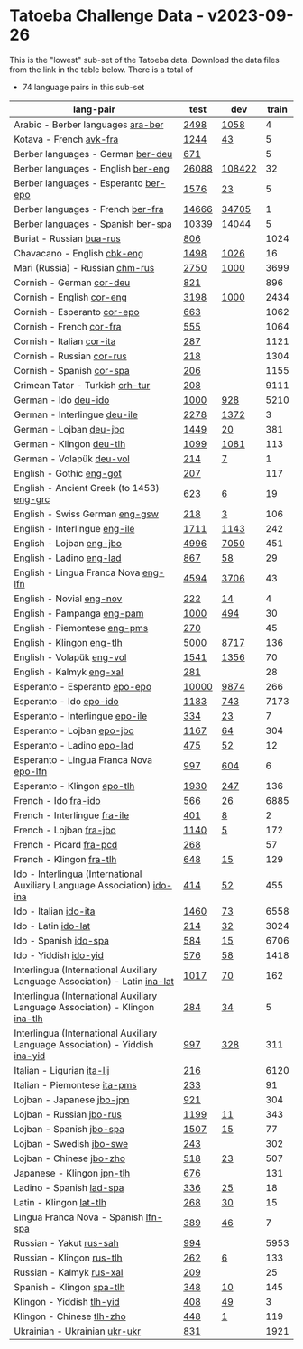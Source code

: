 # Tatoeba Challenge Data - v2023-09-26

This is the "lowest" sub-set of the Tatoeba data.
Download the data files from the link in the table below.
There is a total of

* 74  language pairs in this sub-set

| lang-pair |    test    |    dev     |    train   |
|-----------|------------|------------|------------|
|     Arabic - Berber languages  [ara-ber](https://object.pouta.csc.fi/Tatoeba-Challenge-v2023-09-26/ara-ber.tar)  | [      2498](https://github.com/Helsinki-NLP/Tatoeba-Challenge/blob/v2023-09-26/data/test/ara-ber/test.txt)| [      1058](https://github.com/Helsinki-NLP/Tatoeba-Challenge/blob/v2023-09-26/data/dev/ara-ber/dev.txt)|          4|
|               Kotava - French  [avk-fra](https://object.pouta.csc.fi/Tatoeba-Challenge-v2023-09-26/avk-fra.tar)  | [      1244](https://github.com/Helsinki-NLP/Tatoeba-Challenge/blob/v2023-09-26/data/test/avk-fra/test.txt)| [        43](https://github.com/Helsinki-NLP/Tatoeba-Challenge/blob/v2023-09-26/data/dev/avk-fra/dev.txt)|          5|
|     Berber languages - German  [ber-deu](https://object.pouta.csc.fi/Tatoeba-Challenge-v2023-09-26/ber-deu.tar)  | [       671](https://github.com/Helsinki-NLP/Tatoeba-Challenge/blob/v2023-09-26/data/test/ber-deu/test.txt)|            |          5|
|    Berber languages - English  [ber-eng](https://object.pouta.csc.fi/Tatoeba-Challenge-v2023-09-26/ber-eng.tar)  | [     26088](https://github.com/Helsinki-NLP/Tatoeba-Challenge/blob/v2023-09-26/data/test/ber-eng/test.txt)| [    108422](https://github.com/Helsinki-NLP/Tatoeba-Challenge/blob/v2023-09-26/data/dev/ber-eng/dev.txt)|         32|
|  Berber languages - Esperanto  [ber-epo](https://object.pouta.csc.fi/Tatoeba-Challenge-v2023-09-26/ber-epo.tar)  | [      1576](https://github.com/Helsinki-NLP/Tatoeba-Challenge/blob/v2023-09-26/data/test/ber-epo/test.txt)| [        23](https://github.com/Helsinki-NLP/Tatoeba-Challenge/blob/v2023-09-26/data/dev/ber-epo/dev.txt)|          5|
|     Berber languages - French  [ber-fra](https://object.pouta.csc.fi/Tatoeba-Challenge-v2023-09-26/ber-fra.tar)  | [     14666](https://github.com/Helsinki-NLP/Tatoeba-Challenge/blob/v2023-09-26/data/test/ber-fra/test.txt)| [     34705](https://github.com/Helsinki-NLP/Tatoeba-Challenge/blob/v2023-09-26/data/dev/ber-fra/dev.txt)|          1|
|    Berber languages - Spanish  [ber-spa](https://object.pouta.csc.fi/Tatoeba-Challenge-v2023-09-26/ber-spa.tar)  | [     10339](https://github.com/Helsinki-NLP/Tatoeba-Challenge/blob/v2023-09-26/data/test/ber-spa/test.txt)| [     14044](https://github.com/Helsinki-NLP/Tatoeba-Challenge/blob/v2023-09-26/data/dev/ber-spa/dev.txt)|          5|
|              Buriat - Russian  [bua-rus](https://object.pouta.csc.fi/Tatoeba-Challenge-v2023-09-26/bua-rus.tar)  | [       806](https://github.com/Helsinki-NLP/Tatoeba-Challenge/blob/v2023-09-26/data/test/bua-rus/test.txt)|            |       1024|
|           Chavacano - English  [cbk-eng](https://object.pouta.csc.fi/Tatoeba-Challenge-v2023-09-26/cbk-eng.tar)  | [      1498](https://github.com/Helsinki-NLP/Tatoeba-Challenge/blob/v2023-09-26/data/test/cbk-eng/test.txt)| [      1026](https://github.com/Helsinki-NLP/Tatoeba-Challenge/blob/v2023-09-26/data/dev/cbk-eng/dev.txt)|         16|
|       Mari (Russia) - Russian  [chm-rus](https://object.pouta.csc.fi/Tatoeba-Challenge-v2023-09-26/chm-rus.tar)  | [      2750](https://github.com/Helsinki-NLP/Tatoeba-Challenge/blob/v2023-09-26/data/test/chm-rus/test.txt)| [      1000](https://github.com/Helsinki-NLP/Tatoeba-Challenge/blob/v2023-09-26/data/dev/chm-rus/dev.txt)|       3699|
|              Cornish - German  [cor-deu](https://object.pouta.csc.fi/Tatoeba-Challenge-v2023-09-26/cor-deu.tar)  | [       821](https://github.com/Helsinki-NLP/Tatoeba-Challenge/blob/v2023-09-26/data/test/cor-deu/test.txt)|            |        896|
|             Cornish - English  [cor-eng](https://object.pouta.csc.fi/Tatoeba-Challenge-v2023-09-26/cor-eng.tar)  | [      3198](https://github.com/Helsinki-NLP/Tatoeba-Challenge/blob/v2023-09-26/data/test/cor-eng/test.txt)| [      1000](https://github.com/Helsinki-NLP/Tatoeba-Challenge/blob/v2023-09-26/data/dev/cor-eng/dev.txt)|       2434|
|           Cornish - Esperanto  [cor-epo](https://object.pouta.csc.fi/Tatoeba-Challenge-v2023-09-26/cor-epo.tar)  | [       663](https://github.com/Helsinki-NLP/Tatoeba-Challenge/blob/v2023-09-26/data/test/cor-epo/test.txt)|            |       1062|
|              Cornish - French  [cor-fra](https://object.pouta.csc.fi/Tatoeba-Challenge-v2023-09-26/cor-fra.tar)  | [       555](https://github.com/Helsinki-NLP/Tatoeba-Challenge/blob/v2023-09-26/data/test/cor-fra/test.txt)|            |       1064|
|             Cornish - Italian  [cor-ita](https://object.pouta.csc.fi/Tatoeba-Challenge-v2023-09-26/cor-ita.tar)  | [       287](https://github.com/Helsinki-NLP/Tatoeba-Challenge/blob/v2023-09-26/data/test/cor-ita/test.txt)|            |       1121|
|             Cornish - Russian  [cor-rus](https://object.pouta.csc.fi/Tatoeba-Challenge-v2023-09-26/cor-rus.tar)  | [       218](https://github.com/Helsinki-NLP/Tatoeba-Challenge/blob/v2023-09-26/data/test/cor-rus/test.txt)|            |       1304|
|             Cornish - Spanish  [cor-spa](https://object.pouta.csc.fi/Tatoeba-Challenge-v2023-09-26/cor-spa.tar)  | [       206](https://github.com/Helsinki-NLP/Tatoeba-Challenge/blob/v2023-09-26/data/test/cor-spa/test.txt)|            |       1155|
|       Crimean Tatar - Turkish  [crh-tur](https://object.pouta.csc.fi/Tatoeba-Challenge-v2023-09-26/crh-tur.tar)  | [       208](https://github.com/Helsinki-NLP/Tatoeba-Challenge/blob/v2023-09-26/data/test/crh-tur/test.txt)|            |       9111|
|                  German - Ido  [deu-ido](https://object.pouta.csc.fi/Tatoeba-Challenge-v2023-09-26/deu-ido.tar)  | [      1000](https://github.com/Helsinki-NLP/Tatoeba-Challenge/blob/v2023-09-26/data/test/deu-ido/test.txt)| [       928](https://github.com/Helsinki-NLP/Tatoeba-Challenge/blob/v2023-09-26/data/dev/deu-ido/dev.txt)|       5210|
|          German - Interlingue  [deu-ile](https://object.pouta.csc.fi/Tatoeba-Challenge-v2023-09-26/deu-ile.tar)  | [      2278](https://github.com/Helsinki-NLP/Tatoeba-Challenge/blob/v2023-09-26/data/test/deu-ile/test.txt)| [      1372](https://github.com/Helsinki-NLP/Tatoeba-Challenge/blob/v2023-09-26/data/dev/deu-ile/dev.txt)|          3|
|               German - Lojban  [deu-jbo](https://object.pouta.csc.fi/Tatoeba-Challenge-v2023-09-26/deu-jbo.tar)  | [      1449](https://github.com/Helsinki-NLP/Tatoeba-Challenge/blob/v2023-09-26/data/test/deu-jbo/test.txt)| [        20](https://github.com/Helsinki-NLP/Tatoeba-Challenge/blob/v2023-09-26/data/dev/deu-jbo/dev.txt)|        381|
|              German - Klingon  [deu-tlh](https://object.pouta.csc.fi/Tatoeba-Challenge-v2023-09-26/deu-tlh.tar)  | [      1099](https://github.com/Helsinki-NLP/Tatoeba-Challenge/blob/v2023-09-26/data/test/deu-tlh/test.txt)| [      1081](https://github.com/Helsinki-NLP/Tatoeba-Challenge/blob/v2023-09-26/data/dev/deu-tlh/dev.txt)|        113|
|              German - Volapük  [deu-vol](https://object.pouta.csc.fi/Tatoeba-Challenge-v2023-09-26/deu-vol.tar)  | [       214](https://github.com/Helsinki-NLP/Tatoeba-Challenge/blob/v2023-09-26/data/test/deu-vol/test.txt)| [         7](https://github.com/Helsinki-NLP/Tatoeba-Challenge/blob/v2023-09-26/data/dev/deu-vol/dev.txt)|          1|
|              English - Gothic  [eng-got](https://object.pouta.csc.fi/Tatoeba-Challenge-v2023-09-26/eng-got.tar)  | [       207](https://github.com/Helsinki-NLP/Tatoeba-Challenge/blob/v2023-09-26/data/test/eng-got/test.txt)|            |        117|
|  English - Ancient Greek (to 1453)  [eng-grc](https://object.pouta.csc.fi/Tatoeba-Challenge-v2023-09-26/eng-grc.tar)  | [       623](https://github.com/Helsinki-NLP/Tatoeba-Challenge/blob/v2023-09-26/data/test/eng-grc/test.txt)| [         6](https://github.com/Helsinki-NLP/Tatoeba-Challenge/blob/v2023-09-26/data/dev/eng-grc/dev.txt)|         19|
|        English - Swiss German  [eng-gsw](https://object.pouta.csc.fi/Tatoeba-Challenge-v2023-09-26/eng-gsw.tar)  | [       218](https://github.com/Helsinki-NLP/Tatoeba-Challenge/blob/v2023-09-26/data/test/eng-gsw/test.txt)| [         3](https://github.com/Helsinki-NLP/Tatoeba-Challenge/blob/v2023-09-26/data/dev/eng-gsw/dev.txt)|        106|
|         English - Interlingue  [eng-ile](https://object.pouta.csc.fi/Tatoeba-Challenge-v2023-09-26/eng-ile.tar)  | [      1711](https://github.com/Helsinki-NLP/Tatoeba-Challenge/blob/v2023-09-26/data/test/eng-ile/test.txt)| [      1143](https://github.com/Helsinki-NLP/Tatoeba-Challenge/blob/v2023-09-26/data/dev/eng-ile/dev.txt)|        242|
|              English - Lojban  [eng-jbo](https://object.pouta.csc.fi/Tatoeba-Challenge-v2023-09-26/eng-jbo.tar)  | [      4996](https://github.com/Helsinki-NLP/Tatoeba-Challenge/blob/v2023-09-26/data/test/eng-jbo/test.txt)| [      7050](https://github.com/Helsinki-NLP/Tatoeba-Challenge/blob/v2023-09-26/data/dev/eng-jbo/dev.txt)|        451|
|              English - Ladino  [eng-lad](https://object.pouta.csc.fi/Tatoeba-Challenge-v2023-09-26/eng-lad.tar)  | [       867](https://github.com/Helsinki-NLP/Tatoeba-Challenge/blob/v2023-09-26/data/test/eng-lad/test.txt)| [        58](https://github.com/Helsinki-NLP/Tatoeba-Challenge/blob/v2023-09-26/data/dev/eng-lad/dev.txt)|         29|
|  English - Lingua Franca Nova  [eng-lfn](https://object.pouta.csc.fi/Tatoeba-Challenge-v2023-09-26/eng-lfn.tar)  | [      4594](https://github.com/Helsinki-NLP/Tatoeba-Challenge/blob/v2023-09-26/data/test/eng-lfn/test.txt)| [      3706](https://github.com/Helsinki-NLP/Tatoeba-Challenge/blob/v2023-09-26/data/dev/eng-lfn/dev.txt)|         43|
|              English - Novial  [eng-nov](https://object.pouta.csc.fi/Tatoeba-Challenge-v2023-09-26/eng-nov.tar)  | [       222](https://github.com/Helsinki-NLP/Tatoeba-Challenge/blob/v2023-09-26/data/test/eng-nov/test.txt)| [        14](https://github.com/Helsinki-NLP/Tatoeba-Challenge/blob/v2023-09-26/data/dev/eng-nov/dev.txt)|          4|
|            English - Pampanga  [eng-pam](https://object.pouta.csc.fi/Tatoeba-Challenge-v2023-09-26/eng-pam.tar)  | [      1000](https://github.com/Helsinki-NLP/Tatoeba-Challenge/blob/v2023-09-26/data/test/eng-pam/test.txt)| [       494](https://github.com/Helsinki-NLP/Tatoeba-Challenge/blob/v2023-09-26/data/dev/eng-pam/dev.txt)|         30|
|          English - Piemontese  [eng-pms](https://object.pouta.csc.fi/Tatoeba-Challenge-v2023-09-26/eng-pms.tar)  | [       270](https://github.com/Helsinki-NLP/Tatoeba-Challenge/blob/v2023-09-26/data/test/eng-pms/test.txt)|            |         45|
|             English - Klingon  [eng-tlh](https://object.pouta.csc.fi/Tatoeba-Challenge-v2023-09-26/eng-tlh.tar)  | [      5000](https://github.com/Helsinki-NLP/Tatoeba-Challenge/blob/v2023-09-26/data/test/eng-tlh/test.txt)| [      8717](https://github.com/Helsinki-NLP/Tatoeba-Challenge/blob/v2023-09-26/data/dev/eng-tlh/dev.txt)|        136|
|             English - Volapük  [eng-vol](https://object.pouta.csc.fi/Tatoeba-Challenge-v2023-09-26/eng-vol.tar)  | [      1541](https://github.com/Helsinki-NLP/Tatoeba-Challenge/blob/v2023-09-26/data/test/eng-vol/test.txt)| [      1356](https://github.com/Helsinki-NLP/Tatoeba-Challenge/blob/v2023-09-26/data/dev/eng-vol/dev.txt)|         70|
|              English - Kalmyk  [eng-xal](https://object.pouta.csc.fi/Tatoeba-Challenge-v2023-09-26/eng-xal.tar)  | [       281](https://github.com/Helsinki-NLP/Tatoeba-Challenge/blob/v2023-09-26/data/test/eng-xal/test.txt)|            |         28|
|         Esperanto - Esperanto  [epo-epo](https://object.pouta.csc.fi/Tatoeba-Challenge-v2023-09-26/epo-epo.tar)  | [     10000](https://github.com/Helsinki-NLP/Tatoeba-Challenge/blob/v2023-09-26/data/test/epo-epo/test.txt)| [      9874](https://github.com/Helsinki-NLP/Tatoeba-Challenge/blob/v2023-09-26/data/dev/epo-epo/dev.txt)|        266|
|               Esperanto - Ido  [epo-ido](https://object.pouta.csc.fi/Tatoeba-Challenge-v2023-09-26/epo-ido.tar)  | [      1183](https://github.com/Helsinki-NLP/Tatoeba-Challenge/blob/v2023-09-26/data/test/epo-ido/test.txt)| [       743](https://github.com/Helsinki-NLP/Tatoeba-Challenge/blob/v2023-09-26/data/dev/epo-ido/dev.txt)|       7173|
|       Esperanto - Interlingue  [epo-ile](https://object.pouta.csc.fi/Tatoeba-Challenge-v2023-09-26/epo-ile.tar)  | [       334](https://github.com/Helsinki-NLP/Tatoeba-Challenge/blob/v2023-09-26/data/test/epo-ile/test.txt)| [        23](https://github.com/Helsinki-NLP/Tatoeba-Challenge/blob/v2023-09-26/data/dev/epo-ile/dev.txt)|          7|
|            Esperanto - Lojban  [epo-jbo](https://object.pouta.csc.fi/Tatoeba-Challenge-v2023-09-26/epo-jbo.tar)  | [      1167](https://github.com/Helsinki-NLP/Tatoeba-Challenge/blob/v2023-09-26/data/test/epo-jbo/test.txt)| [        64](https://github.com/Helsinki-NLP/Tatoeba-Challenge/blob/v2023-09-26/data/dev/epo-jbo/dev.txt)|        304|
|            Esperanto - Ladino  [epo-lad](https://object.pouta.csc.fi/Tatoeba-Challenge-v2023-09-26/epo-lad.tar)  | [       475](https://github.com/Helsinki-NLP/Tatoeba-Challenge/blob/v2023-09-26/data/test/epo-lad/test.txt)| [        52](https://github.com/Helsinki-NLP/Tatoeba-Challenge/blob/v2023-09-26/data/dev/epo-lad/dev.txt)|         12|
|  Esperanto - Lingua Franca Nova  [epo-lfn](https://object.pouta.csc.fi/Tatoeba-Challenge-v2023-09-26/epo-lfn.tar)  | [       997](https://github.com/Helsinki-NLP/Tatoeba-Challenge/blob/v2023-09-26/data/test/epo-lfn/test.txt)| [       604](https://github.com/Helsinki-NLP/Tatoeba-Challenge/blob/v2023-09-26/data/dev/epo-lfn/dev.txt)|          6|
|           Esperanto - Klingon  [epo-tlh](https://object.pouta.csc.fi/Tatoeba-Challenge-v2023-09-26/epo-tlh.tar)  | [      1930](https://github.com/Helsinki-NLP/Tatoeba-Challenge/blob/v2023-09-26/data/test/epo-tlh/test.txt)| [       247](https://github.com/Helsinki-NLP/Tatoeba-Challenge/blob/v2023-09-26/data/dev/epo-tlh/dev.txt)|        136|
|                  French - Ido  [fra-ido](https://object.pouta.csc.fi/Tatoeba-Challenge-v2023-09-26/fra-ido.tar)  | [       566](https://github.com/Helsinki-NLP/Tatoeba-Challenge/blob/v2023-09-26/data/test/fra-ido/test.txt)| [        26](https://github.com/Helsinki-NLP/Tatoeba-Challenge/blob/v2023-09-26/data/dev/fra-ido/dev.txt)|       6885|
|          French - Interlingue  [fra-ile](https://object.pouta.csc.fi/Tatoeba-Challenge-v2023-09-26/fra-ile.tar)  | [       401](https://github.com/Helsinki-NLP/Tatoeba-Challenge/blob/v2023-09-26/data/test/fra-ile/test.txt)| [         8](https://github.com/Helsinki-NLP/Tatoeba-Challenge/blob/v2023-09-26/data/dev/fra-ile/dev.txt)|          2|
|               French - Lojban  [fra-jbo](https://object.pouta.csc.fi/Tatoeba-Challenge-v2023-09-26/fra-jbo.tar)  | [      1140](https://github.com/Helsinki-NLP/Tatoeba-Challenge/blob/v2023-09-26/data/test/fra-jbo/test.txt)| [         5](https://github.com/Helsinki-NLP/Tatoeba-Challenge/blob/v2023-09-26/data/dev/fra-jbo/dev.txt)|        172|
|               French - Picard  [fra-pcd](https://object.pouta.csc.fi/Tatoeba-Challenge-v2023-09-26/fra-pcd.tar)  | [       268](https://github.com/Helsinki-NLP/Tatoeba-Challenge/blob/v2023-09-26/data/test/fra-pcd/test.txt)|            |         57|
|              French - Klingon  [fra-tlh](https://object.pouta.csc.fi/Tatoeba-Challenge-v2023-09-26/fra-tlh.tar)  | [       648](https://github.com/Helsinki-NLP/Tatoeba-Challenge/blob/v2023-09-26/data/test/fra-tlh/test.txt)| [        15](https://github.com/Helsinki-NLP/Tatoeba-Challenge/blob/v2023-09-26/data/dev/fra-tlh/dev.txt)|        129|
|  Ido - Interlingua (International Auxiliary Language Association)  [ido-ina](https://object.pouta.csc.fi/Tatoeba-Challenge-v2023-09-26/ido-ina.tar)  | [       414](https://github.com/Helsinki-NLP/Tatoeba-Challenge/blob/v2023-09-26/data/test/ido-ina/test.txt)| [        52](https://github.com/Helsinki-NLP/Tatoeba-Challenge/blob/v2023-09-26/data/dev/ido-ina/dev.txt)|        455|
|                 Ido - Italian  [ido-ita](https://object.pouta.csc.fi/Tatoeba-Challenge-v2023-09-26/ido-ita.tar)  | [      1460](https://github.com/Helsinki-NLP/Tatoeba-Challenge/blob/v2023-09-26/data/test/ido-ita/test.txt)| [        73](https://github.com/Helsinki-NLP/Tatoeba-Challenge/blob/v2023-09-26/data/dev/ido-ita/dev.txt)|       6558|
|                   Ido - Latin  [ido-lat](https://object.pouta.csc.fi/Tatoeba-Challenge-v2023-09-26/ido-lat.tar)  | [       214](https://github.com/Helsinki-NLP/Tatoeba-Challenge/blob/v2023-09-26/data/test/ido-lat/test.txt)| [        32](https://github.com/Helsinki-NLP/Tatoeba-Challenge/blob/v2023-09-26/data/dev/ido-lat/dev.txt)|       3024|
|                 Ido - Spanish  [ido-spa](https://object.pouta.csc.fi/Tatoeba-Challenge-v2023-09-26/ido-spa.tar)  | [       584](https://github.com/Helsinki-NLP/Tatoeba-Challenge/blob/v2023-09-26/data/test/ido-spa/test.txt)| [        15](https://github.com/Helsinki-NLP/Tatoeba-Challenge/blob/v2023-09-26/data/dev/ido-spa/dev.txt)|       6706|
|                 Ido - Yiddish  [ido-yid](https://object.pouta.csc.fi/Tatoeba-Challenge-v2023-09-26/ido-yid.tar)  | [       576](https://github.com/Helsinki-NLP/Tatoeba-Challenge/blob/v2023-09-26/data/test/ido-yid/test.txt)| [        58](https://github.com/Helsinki-NLP/Tatoeba-Challenge/blob/v2023-09-26/data/dev/ido-yid/dev.txt)|       1418|
|  Interlingua (International Auxiliary Language Association) - Latin  [ina-lat](https://object.pouta.csc.fi/Tatoeba-Challenge-v2023-09-26/ina-lat.tar)  | [      1017](https://github.com/Helsinki-NLP/Tatoeba-Challenge/blob/v2023-09-26/data/test/ina-lat/test.txt)| [        70](https://github.com/Helsinki-NLP/Tatoeba-Challenge/blob/v2023-09-26/data/dev/ina-lat/dev.txt)|        162|
|  Interlingua (International Auxiliary Language Association) - Klingon  [ina-tlh](https://object.pouta.csc.fi/Tatoeba-Challenge-v2023-09-26/ina-tlh.tar)  | [       284](https://github.com/Helsinki-NLP/Tatoeba-Challenge/blob/v2023-09-26/data/test/ina-tlh/test.txt)| [        34](https://github.com/Helsinki-NLP/Tatoeba-Challenge/blob/v2023-09-26/data/dev/ina-tlh/dev.txt)|          5|
|  Interlingua (International Auxiliary Language Association) - Yiddish  [ina-yid](https://object.pouta.csc.fi/Tatoeba-Challenge-v2023-09-26/ina-yid.tar)  | [       997](https://github.com/Helsinki-NLP/Tatoeba-Challenge/blob/v2023-09-26/data/test/ina-yid/test.txt)| [       328](https://github.com/Helsinki-NLP/Tatoeba-Challenge/blob/v2023-09-26/data/dev/ina-yid/dev.txt)|        311|
|            Italian - Ligurian  [ita-lij](https://object.pouta.csc.fi/Tatoeba-Challenge-v2023-09-26/ita-lij.tar)  | [       216](https://github.com/Helsinki-NLP/Tatoeba-Challenge/blob/v2023-09-26/data/test/ita-lij/test.txt)|            |       6120|
|          Italian - Piemontese  [ita-pms](https://object.pouta.csc.fi/Tatoeba-Challenge-v2023-09-26/ita-pms.tar)  | [       233](https://github.com/Helsinki-NLP/Tatoeba-Challenge/blob/v2023-09-26/data/test/ita-pms/test.txt)|            |         91|
|             Lojban - Japanese  [jbo-jpn](https://object.pouta.csc.fi/Tatoeba-Challenge-v2023-09-26/jbo-jpn.tar)  | [       921](https://github.com/Helsinki-NLP/Tatoeba-Challenge/blob/v2023-09-26/data/test/jbo-jpn/test.txt)|            |        304|
|              Lojban - Russian  [jbo-rus](https://object.pouta.csc.fi/Tatoeba-Challenge-v2023-09-26/jbo-rus.tar)  | [      1199](https://github.com/Helsinki-NLP/Tatoeba-Challenge/blob/v2023-09-26/data/test/jbo-rus/test.txt)| [        11](https://github.com/Helsinki-NLP/Tatoeba-Challenge/blob/v2023-09-26/data/dev/jbo-rus/dev.txt)|        343|
|              Lojban - Spanish  [jbo-spa](https://object.pouta.csc.fi/Tatoeba-Challenge-v2023-09-26/jbo-spa.tar)  | [      1507](https://github.com/Helsinki-NLP/Tatoeba-Challenge/blob/v2023-09-26/data/test/jbo-spa/test.txt)| [        15](https://github.com/Helsinki-NLP/Tatoeba-Challenge/blob/v2023-09-26/data/dev/jbo-spa/dev.txt)|         77|
|              Lojban - Swedish  [jbo-swe](https://object.pouta.csc.fi/Tatoeba-Challenge-v2023-09-26/jbo-swe.tar)  | [       243](https://github.com/Helsinki-NLP/Tatoeba-Challenge/blob/v2023-09-26/data/test/jbo-swe/test.txt)|            |        302|
|              Lojban - Chinese  [jbo-zho](https://object.pouta.csc.fi/Tatoeba-Challenge-v2023-09-26/jbo-zho.tar)  | [       518](https://github.com/Helsinki-NLP/Tatoeba-Challenge/blob/v2023-09-26/data/test/jbo-zho/test.txt)| [        23](https://github.com/Helsinki-NLP/Tatoeba-Challenge/blob/v2023-09-26/data/dev/jbo-zho/dev.txt)|        507|
|            Japanese - Klingon  [jpn-tlh](https://object.pouta.csc.fi/Tatoeba-Challenge-v2023-09-26/jpn-tlh.tar)  | [       676](https://github.com/Helsinki-NLP/Tatoeba-Challenge/blob/v2023-09-26/data/test/jpn-tlh/test.txt)|            |        131|
|              Ladino - Spanish  [lad-spa](https://object.pouta.csc.fi/Tatoeba-Challenge-v2023-09-26/lad-spa.tar)  | [       336](https://github.com/Helsinki-NLP/Tatoeba-Challenge/blob/v2023-09-26/data/test/lad-spa/test.txt)| [        25](https://github.com/Helsinki-NLP/Tatoeba-Challenge/blob/v2023-09-26/data/dev/lad-spa/dev.txt)|         18|
|               Latin - Klingon  [lat-tlh](https://object.pouta.csc.fi/Tatoeba-Challenge-v2023-09-26/lat-tlh.tar)  | [       268](https://github.com/Helsinki-NLP/Tatoeba-Challenge/blob/v2023-09-26/data/test/lat-tlh/test.txt)| [        30](https://github.com/Helsinki-NLP/Tatoeba-Challenge/blob/v2023-09-26/data/dev/lat-tlh/dev.txt)|         15|
|  Lingua Franca Nova - Spanish  [lfn-spa](https://object.pouta.csc.fi/Tatoeba-Challenge-v2023-09-26/lfn-spa.tar)  | [       389](https://github.com/Helsinki-NLP/Tatoeba-Challenge/blob/v2023-09-26/data/test/lfn-spa/test.txt)| [        46](https://github.com/Helsinki-NLP/Tatoeba-Challenge/blob/v2023-09-26/data/dev/lfn-spa/dev.txt)|          7|
|               Russian - Yakut  [rus-sah](https://object.pouta.csc.fi/Tatoeba-Challenge-v2023-09-26/rus-sah.tar)  | [       994](https://github.com/Helsinki-NLP/Tatoeba-Challenge/blob/v2023-09-26/data/test/rus-sah/test.txt)|            |       5953|
|             Russian - Klingon  [rus-tlh](https://object.pouta.csc.fi/Tatoeba-Challenge-v2023-09-26/rus-tlh.tar)  | [       262](https://github.com/Helsinki-NLP/Tatoeba-Challenge/blob/v2023-09-26/data/test/rus-tlh/test.txt)| [         6](https://github.com/Helsinki-NLP/Tatoeba-Challenge/blob/v2023-09-26/data/dev/rus-tlh/dev.txt)|        133|
|              Russian - Kalmyk  [rus-xal](https://object.pouta.csc.fi/Tatoeba-Challenge-v2023-09-26/rus-xal.tar)  | [       209](https://github.com/Helsinki-NLP/Tatoeba-Challenge/blob/v2023-09-26/data/test/rus-xal/test.txt)|            |         25|
|             Spanish - Klingon  [spa-tlh](https://object.pouta.csc.fi/Tatoeba-Challenge-v2023-09-26/spa-tlh.tar)  | [       348](https://github.com/Helsinki-NLP/Tatoeba-Challenge/blob/v2023-09-26/data/test/spa-tlh/test.txt)| [        10](https://github.com/Helsinki-NLP/Tatoeba-Challenge/blob/v2023-09-26/data/dev/spa-tlh/dev.txt)|        145|
|             Klingon - Yiddish  [tlh-yid](https://object.pouta.csc.fi/Tatoeba-Challenge-v2023-09-26/tlh-yid.tar)  | [       408](https://github.com/Helsinki-NLP/Tatoeba-Challenge/blob/v2023-09-26/data/test/tlh-yid/test.txt)| [        49](https://github.com/Helsinki-NLP/Tatoeba-Challenge/blob/v2023-09-26/data/dev/tlh-yid/dev.txt)|          3|
|             Klingon - Chinese  [tlh-zho](https://object.pouta.csc.fi/Tatoeba-Challenge-v2023-09-26/tlh-zho.tar)  | [       448](https://github.com/Helsinki-NLP/Tatoeba-Challenge/blob/v2023-09-26/data/test/tlh-zho/test.txt)| [         1](https://github.com/Helsinki-NLP/Tatoeba-Challenge/blob/v2023-09-26/data/dev/tlh-zho/dev.txt)|        119|
|         Ukrainian - Ukrainian  [ukr-ukr](https://object.pouta.csc.fi/Tatoeba-Challenge-v2023-09-26/ukr-ukr.tar)  | [       831](https://github.com/Helsinki-NLP/Tatoeba-Challenge/blob/v2023-09-26/data/test/ukr-ukr/test.txt)|            |       1921|
